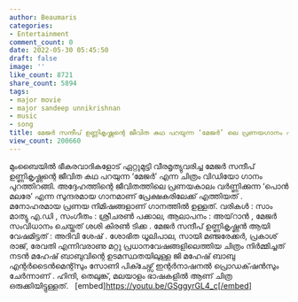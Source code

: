 ```yaml
---
author: Beaumaris
categories:
- Entertainment
comment_count: 0
date: 2022-05-30 05:45:50
draft: false
image: ''
like_count: 8721
share_count: 5894
tags:
- major movie
- major sandeep unnikrishnan
- music
- song
title: മേജർ സന്ദീപ് ഉണ്ണികൃഷ്ണന്റെ ജീവിത കഥ പറയുന്ന ‘മേജർ’ ലെ പ്രണയഗാനം പുറത്തിറങ്ങി
view_count: 200660
---
```


മുംബൈയിൽ ഭീകരവാദികളോട് ഏറ്റുമുട്ടി വീരമൃത്യുവരിച്ച മേജർ സന്ദീപ് ഉണ്ണികൃഷ്ണന്റെ ജീവിത കഥ പറയുന്ന ‘മേജർ’ എന്ന ചിത്രം വിഡിയോ ഗാനം പുറത്തിറങ്ങി. അദ്ദേഹത്തിന്റെ ജീവിതത്തിലെ പ്രണയകാലം വർണ്ണിക്കുന്ന ‘പൊൻ മലരേ’ എന്ന സുന്ദരമായ ഗാനമാണ് പ്രേക്ഷകരിലേക്ക് എത്തിയത് . മനോഹരമായ പ്രണയ നിമിഷങ്ങളാണ് ഗാനത്തിൽ ഉള്ളത്. വരികൾ : സാം മാത്യു എ.ഡി , സംഗീതം : ശ്രീചരണ്‍ പക്കാല, ആലാപനം : അയ്‌റാൻ , മേജർ സംവിധാനം ചെയ്തത് ശശി കിരൺ ടിക്ക . മേജർ സന്ദീപ് ഉണ്ണികൃഷ്ണൻ ആയി വേഷമിട്ടത് : അദിവി ശേഷ് . ശോഭിത ധൂലിപാല, സായി മഞ്ജരേക്കർ, പ്രകാശ് രാജ്, രേവതി എന്നിവരാണു മറ്റു പ്രധാനവേഷങ്ങളിലെത്തിയ ചിത്രം നിർമ്മിച്ചത് നടൻ മഹേഷ് ബാബുവിന്റെ ഉടമസ്ഥതയിലുള്ള ജി മഹേഷ് ബാബു എന്റർടൈൻമെന്റ്സും സോണി പിക്ചേഴ്സ് ഇന്റർനാഷനൽ പ്രൊഡക്‌ഷൻസും ചേർന്നാണ് . ഹിന്ദി, തെലുങ്ക്, മലയാളം ഭാഷകളിൽ ആണ് ചിത്ര ഒരുക്കിയിട്ടുള്ളത്. &nbsp; [embed]https://youtu.be/GSggyrGL4_c[/embed]